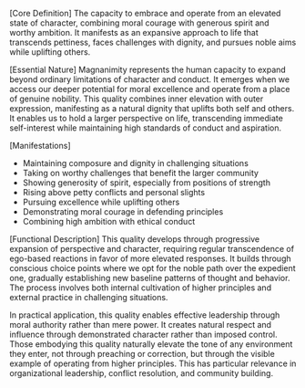 [Core Definition]
The capacity to embrace and operate from an elevated state of character, combining moral courage with generous spirit and worthy ambition. It manifests as an expansive approach to life that transcends pettiness, faces challenges with dignity, and pursues noble aims while uplifting others.

[Essential Nature]
Magnanimity represents the human capacity to expand beyond ordinary limitations of character and conduct. It emerges when we access our deeper potential for moral excellence and operate from a place of genuine nobility. This quality combines inner elevation with outer expression, manifesting as a natural dignity that uplifts both self and others. It enables us to hold a larger perspective on life, transcending immediate self-interest while maintaining high standards of conduct and aspiration.

[Manifestations]
- Maintaining composure and dignity in challenging situations
- Taking on worthy challenges that benefit the larger community
- Showing generosity of spirit, especially from positions of strength
- Rising above petty conflicts and personal slights
- Pursuing excellence while uplifting others
- Demonstrating moral courage in defending principles
- Combining high ambition with ethical conduct

[Functional Description]
This quality develops through progressive expansion of perspective and character, requiring regular transcendence of ego-based reactions in favor of more elevated responses. It builds through conscious choice points where we opt for the noble path over the expedient one, gradually establishing new baseline patterns of thought and behavior. The process involves both internal cultivation of higher principles and external practice in challenging situations.

In practical application, this quality enables effective leadership through moral authority rather than mere power. It creates natural respect and influence through demonstrated character rather than imposed control. Those embodying this quality naturally elevate the tone of any environment they enter, not through preaching or correction, but through the visible example of operating from higher principles. This has particular relevance in organizational leadership, conflict resolution, and community building.